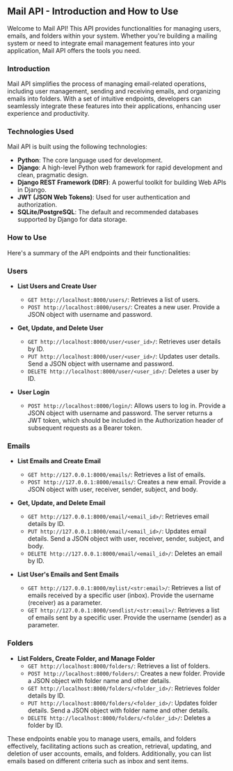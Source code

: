 ## Mail API - Introduction and How to Use

Welcome to Mail API! This API provides functionalities for managing users, emails, and folders within your system. Whether you're building a mailing system or need to integrate email management features into your application, Mail API offers the tools you need.

### Introduction

Mail API simplifies the process of managing email-related operations, including user management, sending and receiving emails, and organizing emails into folders. With a set of intuitive endpoints, developers can seamlessly integrate these features into their applications, enhancing user experience and productivity.

### Technologies Used

Mail API is built using the following technologies:

- **Python**: The core language used for development.
- **Django**: A high-level Python web framework for rapid development and clean, pragmatic design.
- **Django REST Framework (DRF)**: A powerful toolkit for building Web APIs in Django.
- **JWT (JSON Web Tokens)**: Used for user authentication and authorization.
- **SQLite/PostgreSQL**: The default and recommended databases supported by Django for data storage.

### How to Use

Here's a summary of the API endpoints and their functionalities:

### Users

- **List Users and Create User**
  - `GET http://localhost:8000/users/`: Retrieves a list of users.
  - `POST http://localhost:8000/users/`: Creates a new user. Provide a JSON object with username and password.

- **Get, Update, and Delete User**
  - `GET http://localhost:8000/user/<user_id>/`: Retrieves user details by ID.
  - `PUT http://localhost:8000/user/<user_id>/`: Updates user details. Send a JSON object with username and password.
  - `DELETE http://localhost:8000/user/<user_id>/`: Deletes a user by ID.

- **User Login**
  - `POST http://localhost:8000/login/`: Allows users to log in. Provide a JSON object with username and password. The server returns a JWT token, which should be included in the Authorization header of subsequent requests as a Bearer token.

### Emails

- **List Emails and Create Email**
  - `GET http://127.0.0.1:8000/emails/`: Retrieves a list of emails.
  - `POST http://127.0.0.1:8000/emails/`: Creates a new email. Provide a JSON object with user, receiver, sender, subject, and body.

- **Get, Update, and Delete Email**
  - `GET http://127.0.0.1:8000/email/<email_id>/`: Retrieves email details by ID.
  - `PUT http://127.0.0.1:8000/email/<email_id>/`: Updates email details. Send a JSON object with user, receiver, sender, subject, and body.
  - `DELETE http://127.0.0.1:8000/email/<email_id>/`: Deletes an email by ID.

- **List User's Emails and Sent Emails**
  - `GET http://127.0.0.1:8000/mylist/<str:email>/`: Retrieves a list of emails received by a specific user (inbox). Provide the username (receiver) as a parameter.
  - `GET http://127.0.0.1:8000/sendlist/<str:email>/`: Retrieves a list of emails sent by a specific user. Provide the username (sender) as a parameter.

### Folders

- **List Folders, Create Folder, and Manage Folder**
  - `GET http://localhost:8000/folders/`: Retrieves a list of folders.
  - `POST http://localhost:8000/folders/`: Creates a new folder. Provide a JSON object with folder name and other details.
  - `GET http://localhost:8000/folders/<folder_id>/`: Retrieves folder details by ID.
  - `PUT http://localhost:8000/folders/<folder_id>/`: Updates folder details. Send a JSON object with folder name and other details.
  - `DELETE http://localhost:8000/folders/<folder_id>/`: Deletes a folder by ID.

These endpoints enable you to manage users, emails, and folders effectively, facilitating actions such as creation, retrieval, updating, and deletion of user accounts, emails, and folders. Additionally, you can list emails based on different criteria such as inbox and sent items.
